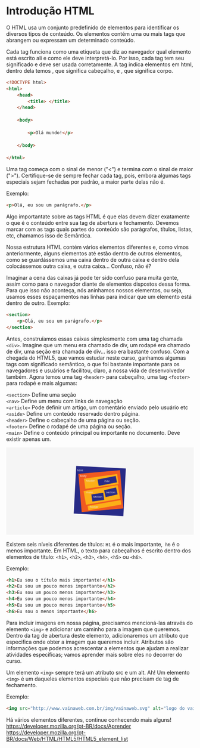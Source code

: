 # Introdução HTML

O HTML usa um conjunto predefinido de elementos para identificar os diversos tipos de conteúdo. Os elementos contém uma ou mais tags que abrangem ou expressam um determinado conteúdo.

Cada tag funciona como uma etiqueta que diz ao navegador qual elemento está escrito ali e como ele deve interpretá-lo. Por isso, cada tag tem seu significado e deve ser usada corretamente. A tag <html> indica elementos em html, dentro dela temos <head>, que significa cabeçalho, e <body>, que significa corpo.

```html
<!DOCTYPE html>
<html>
	<head>
		<title> </title>
	</head>

	<body>

		<p>Olá mundo!</p>
		
	</body>

</html>
```

Uma tag começa com o sinal de menor ("<") e termina com o sinal de maior (">"). Certifique-se de sempre fechar cada tag, pois, embora algumas tags especiais sejam fechadas por padrão, a maior parte delas não é.

Exemplo:

```html
<p>Olá, eu sou um parágrafo.</p>
```

Algo importantate sobre as tags HTML é que elas devem dizer exatamente o que é o conteúdo entre sua tag de abertura e fechamento. Devemos marcar com as tags quais partes do conteúdo são parágrafos, títulos, listas, etc, chamamos isso de Semântica.

Nossa estrutura HTML contém vários elementos diferentes e, como vimos anteriormente, alguns elementos até estão dentro de outros elementos, como se guardássemos uma caixa dentro de outra caixa e dentro dela colocássemos outra caixa, e outra caixa... Confuso, não é?

Imaginar a cena das caixas já pode ter sido confuso para muita gente, assim como para o navegador diante de elementos dispostos dessa forma. Para que isso não aconteça, nós aninhamos nossos elementos, ou seja, usamos esses espaçamentos nas linhas para indicar que um elemento está dentro de outro. Exemplo:

```html
<section>
	<p>Olá, eu sou um parágrafo.</p> 
</section>
```
Antes, construíamos essas caixas simplesmente com uma tag chamada `<div>`. Imagine que um menu era chamado de div, um rodapé era chamado de div, uma seção era chamada de div... isso era bastante confuso. Com a chegada do HTML5, que vamos estudar neste curso, ganhamos algumas tags com significado semântico, o que foi bastante importante para os navegadores e usuários e facilitou, claro, a nossa vida de desenvolvedor também. Agora temos uma tag `<header>` para cabeçalho, uma tag `<footer>` para rodapé e mais algumas:

`<section>` Define uma seção<br>
`<nav>` Define um menu com links de navegação<br>
`<article>` Pode definir um artigo, um comentário enviado pelo usuário etc<br>
`<aside>` Define um conteúdo reservado dentro página.<br>
`<header>` Define o cabeçalho de uma página ou seção.<br>
`<footer>` Define o rodapé de uma página ou seção. <br>
`<main>` Define o conteúdo principal ou importante no documento. Deve existir apenas um.<br>

![asset](assets/01.png)

Existem seis níveis diferentes de títulos: `H1` é o mais importante,` h6` é o menos importante. Em HTML, o texto para cabeçalhos é escrito dentro dos elementos de título: `<h1>`, `<h2>`, `<h3>`, `<h4>`, `<h5>` ou `<h6>`.

Exemplo:

```html
<h1>Eu sou o título mais importante!</h1>
<h2>Eu sou um pouco menos importante</h2>
<h3>Eu sou um pouco menos importante</h3>
<h4>Eu sou um pouco menos importante</h4>
<h5>Eu sou um pouco menos importante</h5>
<h6>Eu sou o menos importante</h6>
```

Para incluir imagens em nossa página, precisamos mencioná-las através do elemento `<img>` e adicionar um caminho para a imagem que queremos. Dentro da tag de abertura deste elemento, adicionaremos um atributo que especifica onde obter a imagem que queremos incluir. Atributos são informações que podemos acrescentar a elementos que ajudam a realizar atividades específicas; vamos aprender mais  sobre eles no decorrer do curso.

Um elemento `<img>` sempre terá um atributo src e um alt. Ah! Um elemento `<img>` é um daqueles elementos especiais que não precisam de tag de fechamento.

Exemplo:

```html
<img src="http://www.vainaweb.com.br/img/vainaweb.svg" alt="logo do vai na web">
```

Há vários elementos diferentes, continue conhecendo mais alguns!<br>
https://developer.mozilla.org/pt-BR/docs/Aprender<br>
https://developer.mozilla.org/pt-BR/docs/Web/HTML/HTML5/HTML5_element_list
